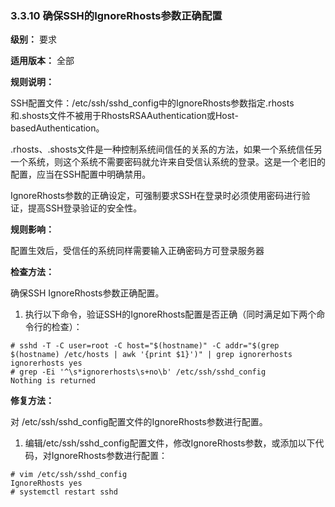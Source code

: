 ### 3.3.10 确保SSH的IgnoreRhosts参数正确配置

**级别：** 要求

**适用版本：** 全部

**规则说明：** 

SSH配置文件：/etc/ssh/sshd_config中的IgnoreRhosts参数指定.rhosts和.shosts文件不被用于RhostsRSAAuthentication或Host-basedAuthentication。

.rhosts、.shosts文件是一种控制系统间信任的关系的方法，如果一个系统信任另一个系统，则这个系统不需要密码就允许来自受信认系统的登录。这是一个老旧的配置，应当在SSH配置中明确禁用。

IgnoreRhosts参数的正确设定，可强制要求SSH在登录时必须使用密码进行验证，提高SSH登录验证的安全性。

**规则影响：**

配置生效后，受信任的系统同样需要输入正确密码方可登录服务器

**检查方法：**

确保SSH IgnoreRhosts参数正确配置。
1. 执行以下命令，验证SSH的IgnoreRhosts配置是否正确（同时满足如下两个命令行的检查）：

 ```
# sshd -T -C user=root -C host="$(hostname)" -C addr="$(grep $(hostname) /etc/hosts | awk '{print $1}')" | grep ignorerhosts
ignorerhosts yes
# grep -Ei '^\s*ignorerhosts\s+no\b' /etc/ssh/sshd_config
Nothing is returned
 ```

**修复方法：**

对 /etc/ssh/sshd_config配置文件的IgnoreRhosts参数进行配置。

1. 编辑/etc/ssh/sshd_config配置文件，修改IgnoreRhosts参数，或添加以下代码，对IgnoreRhosts参数进行配置：

```
# vim /etc/ssh/sshd_config
IgnoreRhosts yes
# systemctl restart sshd
```